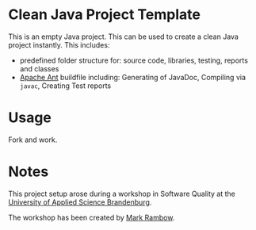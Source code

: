 Clean Java Project Template
===

This is an empty Java project. This can be used to create a clean Java project instantly.
This includes:

- predefined folder structure for: source code, libraries, testing, reports and classes
- [Apache Ant](http://ant.apache.org/) buildfile including: Generating of JavaDoc, Compiling via `javac`, Creating Test reports

Usage
===

Fork and work.

Notes
===

This project setup arose during a workshop in Software Quality at the [University of Applied Science Brandenburg](http://fh-brandenburg.de).

The workshop has been created by [Mark Rambow](http://github.com/markrambow). 
